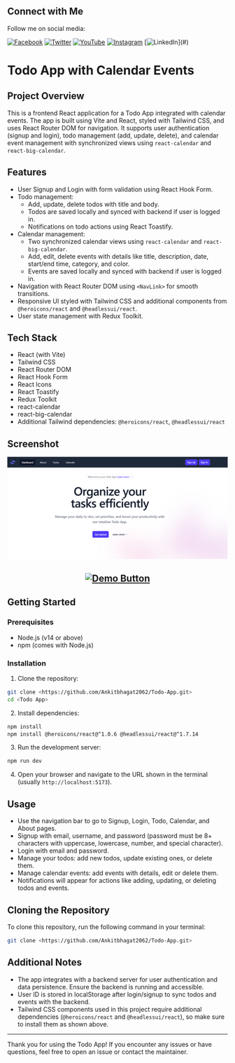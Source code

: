 ## Connect with Me

Follow me on social media:

[![Facebook](https://img.shields.io/badge/Facebook-1877F2?style=for-the-badge&logo=facebook&logoColor=white)](#)
[![Twitter](https://img.shields.io/badge/Twitter-1DA1F2?style=for-the-badge&logo=twitter&logoColor=white)](#)
[![YouTube](https://img.shields.io/badge/YouTube-FF0000?style=for-the-badge&logo=youtube&logoColor=white)](#)
[![Instagram](https://img.shields.io/badge/Instagram-E4405F?style=for-the-badge&logo=instagram&logoColor=white)](#)
[![LinkedIn](https://img.shields.io/badge/LinkedIn-0077B5?)](#)

# Todo App with Calendar Events

## Project Overview
This is a frontend React application for a Todo App integrated with calendar events. The app is built using Vite and React, styled with Tailwind CSS, and uses React Router DOM for navigation. It supports user authentication (signup and login), todo management (add, update, delete), and calendar event management with synchronized views using `react-calendar` and `react-big-calendar`.


## Features
- User Signup and Login with form validation using React Hook Form.
- Todo management:
  - Add, update, delete todos with title and body.
  - Todos are saved locally and synced with backend if user is logged in.
  - Notifications on todo actions using React Toastify.
- Calendar management:
  - Two synchronized calendar views using `react-calendar` and `react-big-calendar`.
  - Add, edit, delete events with details like title, description, date, start/end time, category, and color.
  - Events are saved locally and synced with backend if user is logged in.
- Navigation with React Router DOM using `<NavLink>` for smooth transitions.
- Responsive UI styled with Tailwind CSS and additional components from `@heroicons/react` and `@headlessui/react`.
- User state management with Redux Toolkit.

## Tech Stack
- React (with Vite)
- Tailwind CSS
- React Router DOM
- React Hook Form
- React Icons
- React Toastify
- Redux Toolkit
- react-calendar
- react-big-calendar
- Additional Tailwind dependencies: `@heroicons/react`, `@headlessui/react`
## Screenshot

![Todo App Screenshot](./screenshot.png)

<div align="center">

## [![Demo Button](https://img.shields.io/badge/Live-Demo-blue?style=for-the-badge&logo=appveyor)](https://todo-6h57rk03s-ankitbhagat2062s-projects.vercel.app)

</div>

## Getting Started

### Prerequisites
- Node.js (v14 or above)
- npm (comes with Node.js)

### Installation

1. Clone the repository:
```bash
git clone <https://github.com/Ankitbhagat2062/Todo-App.git>
cd <Todo App>
```

2. Install dependencies:
```bash
npm install
npm install @heroicons/react@^1.0.6 @headlessui/react@^1.7.14
```

3. Run the development server:
```bash
npm run dev
```

4. Open your browser and navigate to the URL shown in the terminal (usually `http://localhost:5173`).

## Usage
- Use the navigation bar to go to Signup, Login, Todo, Calendar, and About pages.
- Signup with email, username, and password (password must be 8+ characters with uppercase, lowercase, number, and special character).
- Login with email and password.
- Manage your todos: add new todos, update existing ones, or delete them.
- Manage calendar events: add events with details, edit or delete them.
- Notifications will appear for actions like adding, updating, or deleting todos and events.

## Cloning the Repository
To clone this repository, run the following command in your terminal:
```bash
git clone <https://github.com/Ankitbhagat2062/Todo-App.git>
```


## Additional Notes
- The app integrates with a backend server for user authentication and data persistence. Ensure the backend is running and accessible.
- User ID is stored in localStorage after login/signup to sync todos and events with the backend.
- Tailwind CSS components used in this project require additional dependencies (`@heroicons/react` and `@headlessui/react`), so make sure to install them as shown above.

---

Thank you for using the Todo App! If you encounter any issues or have questions, feel free to open an issue or contact the maintainer.
